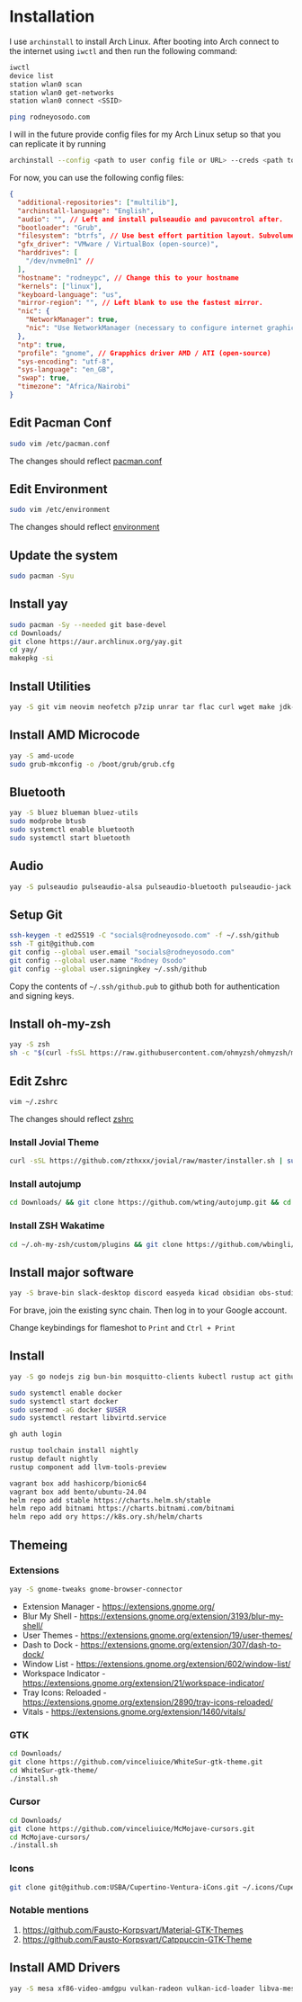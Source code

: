 # Installation

I use `archinstall` to install Arch Linux. After booting into Arch connect to the internet using `iwctl` and then run the following command:

```bash
iwctl
device list
station wlan0 scan
station wlan0 get-networks
station wlan0 connect <SSID>

ping rodneyosodo.com
```

I will in the future provide config files for my Arch Linux setup so that you can replicate it by running

```bash
archinstall --config <path to user config file or URL> --creds <path to user credentials config file or URL>
```

For now, you can use the following config files:

```json
{
  "additional-repositories": ["multilib"],
  "archinstall-language": "English",
  "audio": "", // Left and install pulseaudio and pavucontrol after.
  "bootloader": "Grub",
  "filesystem": "btrfs", // Use best effort partition layout. Subvolumes yes, compression no.
  "gfx_driver": "VMware / VirtualBox (open-source)",
  "harddrives": [
    "/dev/nvme0n1" //
  ],
  "hostname": "rodneypc", // Change this to your hostname
  "kernels": ["linux"],
  "keyboard-language": "us",
  "mirror-region": "", // Left blank to use the fastest mirror.
  "nic": {
    "NetworkManager": true,
    "nic": "Use NetworkManager (necessary to configure internet graphically in GNOME and KDE)"
  },
  "ntp": true,
  "profile": "gnome", // Grapphics driver AMD / ATI (open-source)
  "sys-encoding": "utf-8",
  "sys-language": "en_GB",
  "swap": true,
  "timezone": "Africa/Nairobi"
}
```

## Edit Pacman Conf

```bash
sudo vim /etc/pacman.conf
```

The changes should reflect [pacman.conf](arch/pacman.conf)

## Edit Environment

```bash
sudo vim /etc/environment
```

The changes should reflect [environment](arch/environment)

## Update the system

```bash
sudo pacman -Syu
```

## Install yay

```bash
sudo pacman -Sy --needed git base-devel
cd Downloads/
git clone https://aur.archlinux.org/yay.git
cd yay/
makepkg -si
```

## Install Utilities

```bash
yay -S git vim neovim neofetch p7zip unrar tar flac curl wget make jdk-openjdk thefuck wakatime python-pip bpytop alacritty httpie putty
```

## Install AMD Microcode

```bash
yay -S amd-ucode
sudo grub-mkconfig -o /boot/grub/grub.cfg
```

## Bluetooth

```bash
yay -S bluez blueman bluez-utils
sudo modprobe btusb
sudo systemctl enable bluetooth
sudo systemctl start bluetooth
```

## Audio

```bash
yay -S pulseaudio pulseaudio-alsa pulseaudio-bluetooth pulseaudio-jack pavucontrol
```

## Setup Git

```bash
ssh-keygen -t ed25519 -C "socials@rodneyosodo.com" -f ~/.ssh/github
ssh -T git@github.com
git config --global user.email "socials@rodneyosodo.com"
git config --global user.name "Rodney Osodo"
git config --global user.signingkey ~/.ssh/github
```

Copy the contents of `~/.ssh/github.pub` to github both for authentication and signing keys.

## Install oh-my-zsh

```bash
yay -S zsh
sh -c "$(curl -fsSL https://raw.githubusercontent.com/ohmyzsh/ohmyzsh/master/tools/install.sh)"
```

## Edit Zshrc

```bash
vim ~/.zshrc
```

The changes should reflect [zshrc](zsh/zshrc)

### Install Jovial Theme

```bash
curl -sSL https://github.com/zthxxx/jovial/raw/master/installer.sh | sudo -E bash -s ${USER:=`whoami`}
```

### Install autojump

```bash
cd Downloads/ && git clone https://github.com/wting/autojump.git && cd autojump/ && ./install.py && cd ~
```

### Install ZSH Wakatime

```bash
cd ~/.oh-my-zsh/custom/plugins && git clone https://github.com/wbingli/zsh-wakatime.git && git clone git@github.com:irondoge/bash-wakatime.git && cd ~
```

## Install major software

```bash
yay -S brave-bin slack-desktop discord easyeda kicad obsidian obs-studio vlc postman inkscape gimp dnsmasq virt-manager qemu-full flameshot diodon
```

For brave, join the existing sync chain. Then log in to your Google account.

Change keybindings for flameshot to `Print` and `Ctrl + Print`

## Install

```bash
yay -S go nodejs zig bun-bin mosquitto-clients kubectl rustup act github-cli docker docker-compose docker-buildx vagrant hyperfine helm nomad dbeaver visual-studio-code-bin

sudo systemctl enable docker
sudo systemctl start docker
sudo usermod -aG docker $USER
sudo systemctl restart libvirtd.service

gh auth login

rustup toolchain install nightly
rustup default nightly
rustup component add llvm-tools-preview

vagrant box add hashicorp/bionic64
vagrant box add bento/ubuntu-24.04
helm repo add stable https://charts.helm.sh/stable
helm repo add bitnami https://charts.bitnami.com/bitnami
helm repo add ory https://k8s.ory.sh/helm/charts
```

## Themeing

### Extensions

```bash
yay -S gnome-tweaks gnome-browser-connector
```

- Extension Manager - <https://extensions.gnome.org/>
- Blur My Shell - <https://extensions.gnome.org/extension/3193/blur-my-shell/>
- User Themes - <https://extensions.gnome.org/extension/19/user-themes/>
- Dash to Dock - <https://extensions.gnome.org/extension/307/dash-to-dock/>
- Window List - <https://extensions.gnome.org/extension/602/window-list/>
- Workspace Indicator - <https://extensions.gnome.org/extension/21/workspace-indicator/>
- Tray Icons: Reloaded - <https://extensions.gnome.org/extension/2890/tray-icons-reloaded/>
- Vitals - <https://extensions.gnome.org/extension/1460/vitals/>

### GTK

```bash
cd Downloads/
git clone https://github.com/vinceliuice/WhiteSur-gtk-theme.git
cd WhiteSur-gtk-theme/
./install.sh
```

### Cursor

```bash
cd Downloads/
git clone https://github.com/vinceliuice/McMojave-cursors.git
cd McMojave-cursors/
./install.sh
```

### Icons

```bash
git clone git@github.com:USBA/Cupertino-Ventura-iCons.git ~/.icons/Cupertino-Ventura-iCons
```

### Notable mentions

1. <https://github.com/Fausto-Korpsvart/Material-GTK-Themes>
2. <https://github.com/Fausto-Korpsvart/Catppuccin-GTK-Theme>

## Install AMD Drivers

```bash
yay -S mesa xf86-video-amdgpu vulkan-radeon vulkan-icd-loader libva-mesa-driver mesa-vdpau amdgpu_top-bin
```
